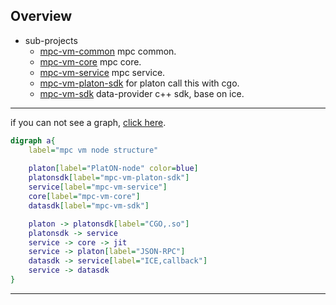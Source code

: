 

## Overview


- sub-projects
  - [mpc-vm-common](mpc-vm-common/README.md) mpc common.
  - [mpc-vm-core](mpc-vm-core/README.md) mpc core.
  - [mpc-vm-service](mpc-vm-service/README.md) mpc service.
  - [mpc-vm-platon-sdk](mpc-vm-platon-sdk/README.md) for platon call this with cgo.
  - [mpc-vm-sdk](mpc-vm-sdk/README.md) data-provider c++ sdk, base on ice.


---
if you can not see a graph, [click here](../docs/images/mpc-vm-node-structure.png).
```dot
digraph a{
    label="mpc vm node structure"
    
    platon[label="PlatON-node" color=blue]
    platonsdk[label="mpc-vm-platon-sdk"]
    service[label="mpc-vm-service"]
    core[label="mpc-vm-core"]
    datasdk[label="mpc-vm-sdk"]

    platon -> platonsdk[label="CGO,.so"]
    platonsdk -> service
    service -> core -> jit
    service -> platon[label="JSON-RPC"]
    datasdk -> service[label="ICE,callback"]
    service -> datasdk
}
```
---
